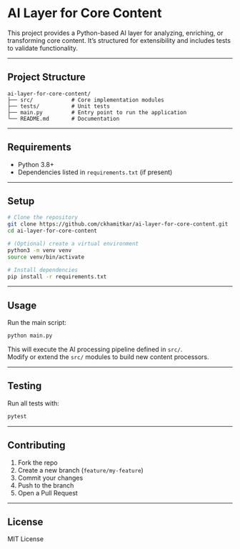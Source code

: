 # AI Layer for Core Content

This project provides a Python-based AI layer for analyzing, enriching, or transforming core content. It’s structured for extensibility and includes tests to validate functionality.

---

## Project Structure

```
ai-layer-for-core-content/
├── src/            # Core implementation modules
├── tests/          # Unit tests
├── main.py         # Entry point to run the application
└── README.md       # Documentation
```

---

## Requirements

- Python 3.8+  
- Dependencies listed in `requirements.txt` (if present)

---

## Setup

```bash
# Clone the repository
git clone https://github.com/ckhamitkar/ai-layer-for-core-content.git
cd ai-layer-for-core-content

# (Optional) create a virtual environment
python3 -m venv venv
source venv/bin/activate

# Install dependencies
pip install -r requirements.txt
```

---

## Usage

Run the main script:

```bash
python main.py
```

This will execute the AI processing pipeline defined in `src/`.  
Modify or extend the `src/` modules to build new content processors.

---

## Testing

Run all tests with:

```bash
pytest
```

---

## Contributing

1. Fork the repo  
2. Create a new branch (`feature/my-feature`)  
3. Commit your changes  
4. Push to the branch  
5. Open a Pull Request  

---

## License

MIT License
